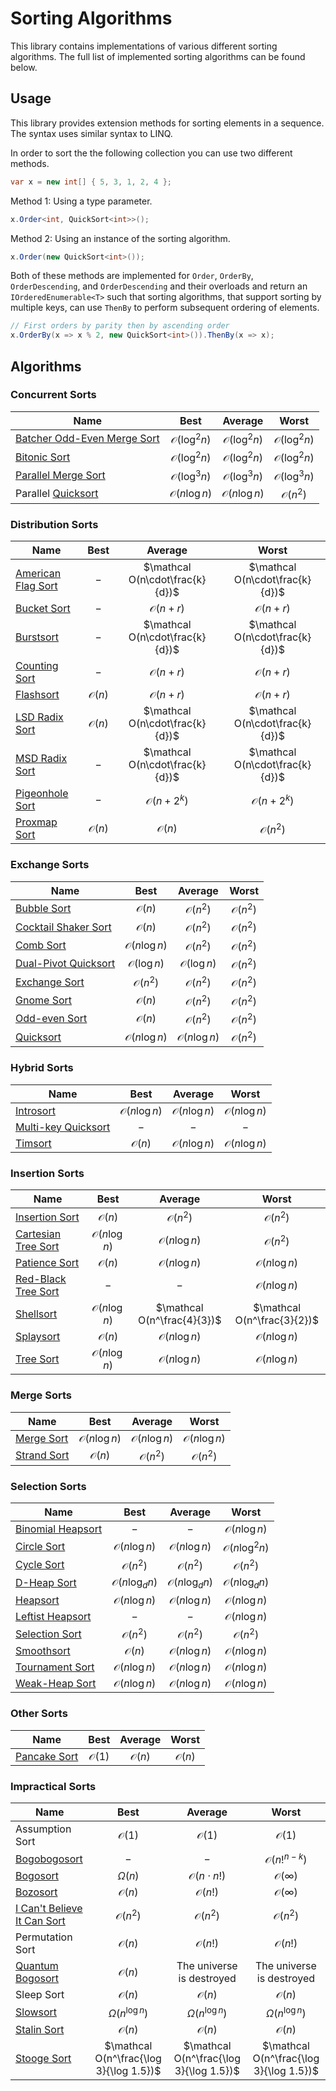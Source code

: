 # Sorting Algorithms
This library contains implementations of various different sorting algorithms.
The full list of implemented sorting algorithms can be found below.

## Usage
This library provides extension methods for sorting elements in a sequence. The syntax uses similar syntax to LINQ.

In order to sort the the following collection you can use two different methods.
```csharp
var x = new int[] { 5, 3, 1, 2, 4 };
```

Method 1: Using a type parameter.
```csharp
x.Order<int, QuickSort<int>>();
```

Method 2: Using an instance of the sorting algorithm.
```csharp
x.Order(new QuickSort<int>());
```

Both of these methods are implemented for `Order`, `OrderBy`, `OrderDescending`, and `OrderDescending` and their
overloads and return an `IOrderedEnumerable<T>` such that sorting algorithms, that support sorting by multiple keys,
can use `ThenBy` to perform subsequent ordering of elements.
```csharp
// First orders by parity then by ascending order
x.OrderBy(x => x % 2, new QuickSort<int>()).ThenBy(x => x);
```

## Algorithms
### Concurrent Sorts
| Name                                                                                             |          Best          |        Average         |         Worst          |
|--------------------------------------------------------------------------------------------------|:----------------------:|:----------------------:|:----------------------:|
| [Batcher Odd-Even Merge Sort](https://en.wikipedia.org/wiki/Batcher_odd%E2%80%93even_mergesort)  | $\mathcal O(\log^2 n)$ | $\mathcal O(\log^2 n)$ | $\mathcal O(\log^2 n)$ |
| [Bitonic Sort](https://en.wikipedia.org/wiki/Bitonic_sorter)                                     | $\mathcal O(\log^2 n)$ | $\mathcal O(\log^2 n)$ | $\mathcal O(\log^2 n)$ |
| [Parallel Merge Sort](https://en.wikipedia.org/wiki/Merge_sort#Merge_sort_with_parallel_merging) | $\mathcal O(\log^3 n)$ | $\mathcal O(\log^3 n)$ | $\mathcal O(\log^3 n)$ |
| Parallel [Quicksort](https://en.wikipedia.org/wiki/Quicksort)                                    | $\mathcal O(n\log n)$  | $\mathcal O(n\log n)$  |   $\mathcal O(n^2)$    |

### Distribution Sorts
| Name                                                                                           |      Best       |             Average             |              Worst              |
|------------------------------------------------------------------------------------------------|:---------------:|:-------------------------------:|:-------------------------------:|
| [American Flag Sort](https://en.wikipedia.org/wiki/American_flag_sort)                         |       $-$       | $\mathcal O(n\cdot\frac{k}{d})$ | $\mathcal O(n\cdot\frac{k}{d})$ |
| [Bucket Sort](https://en.wikipedia.org/wiki/Bucket_sort)                                       |       $-$       |       $\mathcal O(n + r)$       |       $\mathcal O(n + r)$       |
| [Burstsort](https://en.wikipedia.org/wiki/Burstsort)                                           |       $-$       | $\mathcal O(n\cdot\frac{k}{d})$ | $\mathcal O(n\cdot\frac{k}{d})$ |
| [Counting Sort](https://en.wikipedia.org/wiki/Counting_sort)                                   |       $-$       |       $\mathcal O(n + r)$       |       $\mathcal O(n + r)$       |
| [Flashsort](https://en.wikipedia.org/wiki/Flashsort)                                           | $\mathcal O(n)$ |       $\mathcal O(n + r)$       |       $\mathcal O(n + r)$       |
| [LSD Radix Sort](https://en.wikipedia.org/wiki/Radix_sort#Least_significant_digit_radix_sorts) | $\mathcal O(n)$ | $\mathcal O(n\cdot\frac{k}{d})$ | $\mathcal O(n\cdot\frac{k}{d})$ |
| [MSD Radix Sort](https://en.wikipedia.org/wiki/Radix_sort#Most_significant_digit_radix_sorts)  |       $-$       | $\mathcal O(n\cdot\frac{k}{d})$ | $\mathcal O(n\cdot\frac{k}{d})$ |
| [Pigeonhole Sort](https://en.wikipedia.org/wiki/Pigeonhole_sort)                               |       $-$       |      $\mathcal O(n + 2^k)$      |      $\mathcal O(n + 2^k)$      |
| [Proxmap Sort](https://en.wikipedia.org/wiki/Proxmap_sort)                                     | $\mathcal O(n)$ |         $\mathcal O(n)$         |        $\mathcal O(n^2)$        |

### Exchange Sorts
| Name                                                                           |         Best          |        Average        |       Worst       |
|--------------------------------------------------------------------------------|:---------------------:|:---------------------:|:-----------------:|
| [Bubble Sort](https://en.wikipedia.org/wiki/Bubble_sort)                       |    $\mathcal O(n)$    |   $\mathcal O(n^2)$   | $\mathcal O(n^2)$ |
| [Cocktail Shaker Sort](https://en.wikipedia.org/wiki/Cocktail_shaker_sort)     |    $\mathcal O(n)$    |   $\mathcal O(n^2)$   | $\mathcal O(n^2)$ |
| [Comb Sort](https://en.wikipedia.org/wiki/Comb_sort)                           | $\mathcal O(n\log n)$ |   $\mathcal O(n^2)$   | $\mathcal O(n^2)$ |
| [Dual-Pivot Quicksort](https://arxiv.org/abs/1503.08498)                       | $\mathcal O(\log n)$  | $\mathcal O(\log n)$  | $\mathcal O(n^2)$ |
| [Exchange Sort](https://en.wikipedia.org/wiki/Sorting_algorithm#Exchange_sort) |   $\mathcal O(n^2)$   |   $\mathcal O(n^2)$   | $\mathcal O(n^2)$ |
| [Gnome Sort](https://en.wikipedia.org/wiki/Gnome_sort)                         |    $\mathcal O(n)$    |   $\mathcal O(n^2)$   | $\mathcal O(n^2)$ |
| [Odd-even Sort](https://en.wikipedia.org/wiki/Odd%E2%80%93even_sort)           |    $\mathcal O(n)$    |   $\mathcal O(n^2)$   | $\mathcal O(n^2)$ |
| [Quicksort](https://en.wikipedia.org/wiki/Quicksort)                           | $\mathcal O(n\log n)$ | $\mathcal O(n\log n)$ | $\mathcal O(n^2)$ |

### Hybrid Sorts
| Name                                                                     |         Best          |        Average        |         Worst         |
|--------------------------------------------------------------------------|:---------------------:|:---------------------:|:---------------------:|
| [Introsort](https://en.wikipedia.org/wiki/Introsort)                     | $\mathcal O(n\log n)$ | $\mathcal O(n\log n)$ | $\mathcal O(n\log n)$ |
| [Multi-key Quicksort](https://en.wikipedia.org/wiki/Multi-key_quicksort) |          $-$          |          $-$          |          $-$          |
| [Timsort](https://en.wikipedia.org/wiki/Timsort)                         |    $\mathcal O(n)$    | $\mathcal O(n\log n)$ | $\mathcal O(n\log n)$ |

### Insertion Sorts
| Name                                                                           |         Best          |           Average           |            Worst            |
|--------------------------------------------------------------------------------|:---------------------:|:---------------------------:|:---------------------------:|
| [Insertion Sort](https://en.wikipedia.org/wiki/Insertion_sort)                 |    $\mathcal O(n)$    |      $\mathcal O(n^2)$      |      $\mathcal O(n^2)$      |
| [Cartesian Tree Sort](https://en.wikipedia.org/wiki/Cartesian_tree#In_sorting) | $\mathcal O(n\log n)$ |    $\mathcal O(n\log n)$    |      $\mathcal O(n^2)$      |
| [Patience Sort](https://en.wikipedia.org/wiki/Patience_sorting)                |    $\mathcal O(n)$    |    $\mathcal O(n\log n)$    |    $\mathcal O(n\log n)$    |
| [Red-Black Tree Sort](https://en.wikipedia.org/wiki/Red%E2%80%93black_tree)    |          $-$          |             $-$             |    $\mathcal O(n\log n)$    |
| [Shellsort](https://en.wikipedia.org/wiki/Shellsort)                           | $\mathcal O(n\log n)$ | $\mathcal O(n^\frac{4}{3})$ | $\mathcal O(n^\frac{3}{2})$ |
| [Splaysort](https://en.wikipedia.org/wiki/Splaysort)                           |    $\mathcal O(n)$    |    $\mathcal O(n\log n)$    |    $\mathcal O(n\log n)$    |
| [Tree Sort](https://en.wikipedia.org/wiki/Tree_sort)                           | $\mathcal O(n\log n)$ |    $\mathcal O(n\log n)$    |    $\mathcal O(n\log n)$    |

### Merge Sorts
| Name                                                     |         Best          |        Average        |         Worst         |
|----------------------------------------------------------|:---------------------:|:---------------------:|:---------------------:|
| [Merge Sort](https://en.wikipedia.org/wiki/Merge_sort)   | $\mathcal O(n\log n)$ | $\mathcal O(n\log n)$ | $\mathcal O(n\log n)$ |
| [Strand Sort](https://en.wikipedia.org/wiki/Strand_sort) |    $\mathcal O(n)$    |   $\mathcal O(n^2)$   |   $\mathcal O(n^2)$   |

### Selection Sorts
| Name                                                                     |          Best          |        Average         |          Worst          |
|--------------------------------------------------------------------------|:----------------------:|:----------------------:|:-----------------------:|
| [Binomial Heapsort](https://en.wikipedia.org/wiki/Binomial_heap)         |          $-$           |          $-$           |  $\mathcal O(n\log n)$  |
| [Circle Sort](https://sourceforge.net/p/forth-4th/wiki/Circle%20sort/)   | $\mathcal O(n\log n)$  | $\mathcal O(n\log n)$  | $\mathcal O(n\log^2 n)$ |
| [Cycle Sort](https://en.wikipedia.org/wiki/Cycle_sort)                   |   $\mathcal O(n^2)$    |   $\mathcal O(n^2)$    |    $\mathcal O(n^2)$    |
| [D-Heap Sort](https://en.wikipedia.org/wiki/D-ary_heap)                  | $\mathcal O(n\log_dn)$ | $\mathcal O(n\log_dn)$ | $\mathcal O(n\log_dn)$  |
| [Heapsort](https://en.wikipedia.org/wiki/Heapsort)                       | $\mathcal O(n\log n)$  | $\mathcal O(n\log n)$  |  $\mathcal O(n\log n)$  |
| [Leftist Heapsort](https://en.wikipedia.org/wiki/Leftist_tree)           |          $-$           |          $-$           |  $\mathcal O(n\log n)$  |
| [Selection Sort](https://en.wikipedia.org/wiki/Selection_sort)           |   $\mathcal O(n^2)$    |   $\mathcal O(n^2)$    |    $\mathcal O(n^2)$    |
| [Smoothsort](https://en.wikipedia.org/wiki/Smoothsort)                   |    $\mathcal O(n)$     | $\mathcal O(n\log n)$  |  $\mathcal O(n\log n)$  |
| [Tournament Sort](https://en.wikipedia.org/wiki/Tournament_sort)         | $\mathcal O(n\log n)$  | $\mathcal O(n\log n)$  |  $\mathcal O(n\log n)$  |
| [Weak-Heap Sort](https://en.wikipedia.org/wiki/Weak_heap#Weak-heap_sort) | $\mathcal O(n\log n)$  | $\mathcal O(n\log n)$  |  $\mathcal O(n\log n)$  |

### Other Sorts
| Name                                                          |      Best       |     Average     |      Worst      |
|---------------------------------------------------------------|:---------------:|:---------------:|:---------------:|
| [Pancake Sort](https://en.wikipedia.org/wiki/Pancake_sorting) | $\mathcal O(1)$ | $\mathcal O(n)$ | $\mathcal O(n)$ |

### Impractical Sorts
| Name                                                                          |                  Best                   |                 Average                 |                  Worst                  |
|-------------------------------------------------------------------------------|:---------------------------------------:|:---------------------------------------:|:---------------------------------------:|
| Assumption Sort                                                               |             $\mathcal O(1)$             |             $\mathcal O(1)$             |             $\mathcal O(1)$             |
| [Bogobogosort](https://www.dangermouse.net/esoteric/bogobogosort.html)        |                   $-$                   |                   $-$                   |         $\mathcal O(n!^{n-k})$          |
| [Bogosort](https://en.wikipedia.org/wiki/Bogosort)                            |               $\Omega(n)$               |         $\mathcal O(n\cdot n!)$         |          $\mathcal O(\infty)$           |
| [Bozosort](https://en.wikipedia.org/wiki/Bogosort#Related_algorithms)         |             $\mathcal O(n)$             |            $\mathcal O(n!)$             |          $\mathcal O(\infty)$           |
| [I Can't Believe It Can Sort](https://arxiv.org/abs/2110.01111)               |            $\mathcal O(n^2)$            |            $\mathcal O(n^2)$            |            $\mathcal O(n^2)$            |
| Permutation Sort                                                              |             $\mathcal O(n)$             |            $\mathcal O(n!)$             |            $\mathcal O(n!)$             |
| [Quantum Bogosort](https://en.wikipedia.org/wiki/Bogosort#Related_algorithms) |             $\mathcal O(n)$             |        The universe is destroyed        |        The universe is destroyed        |
| Sleep Sort                                                                    |             $\mathcal O(n)$             |             $\mathcal O(n)$             |             $\mathcal O(n)$             |
| [Slowsort](https://en.wikipedia.org/wiki/Slowsort)                            |          $\Omega(n^{\log n})$           |          $\Omega(n^{\log n})$           |          $\Omega(n^{\log n})$           |
| [Stalin Sort](https://github.com/gustavo-depaula/stalin-sort)                 |             $\mathcal O(n)$             |             $\mathcal O(n)$             |             $\mathcal O(n)$             |
| [Stooge Sort](https://en.wikipedia.org/wiki/Stooge_sort)                      | $\mathcal O(n^\frac{\log 3}{\log 1.5})$ | $\mathcal O(n^\frac{\log 3}{\log 1.5})$ | $\mathcal O(n^\frac{\log 3}{\log 1.5})$ |
